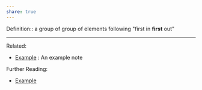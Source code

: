 ```yaml
---
share: true
---
```



Definition:: a group of group of elements following "first in **first** out"

---
Related:
- [Example](./Example.md) : An example note

Further Reading:
- [Example](./Example.md)
